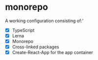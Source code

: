 # monorepo

A working configuration consisting of:'

- [x] TypeScript
- [x] Lerna
- [x] Monorepo
- [x] Cross-linked packages
- [x] Create-React-App for the app container
